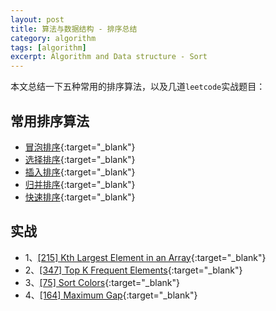 ```yaml
---
layout: post
title: 算法与数据结构 - 排序总结
category: algorithm
tags: [algorithm]
excerpt: Algorithm and Data structure - Sort
---
```



本文总结一下五种常用的排序算法，以及几道`leetcode`实战题目：  


## 常用排序算法  

- [冒泡排序](http://yaoyichen.cn/algorithm/2020/05/16/sort-bubble.html){:target="_blank"}  
- [选择排序](http://yaoyichen.cn/algorithm/2020/05/16/sort-selection.html){:target="_blank"}  
- [插入排序](http://yaoyichen.cn/algorithm/2020/05/16/sort-insertion.html){:target="_blank"}  
- [归并排序](http://yaoyichen.cn/algorithm/2020/05/16/sort-merge.html){:target="_blank"}  
- [快速排序](http://yaoyichen.cn/algorithm/2020/05/16/sort-quick.html){:target="_blank"}  

## 实战  

- 1、[[215] Kth Largest Element in an Array](http://yaoyichen.cn/algorithm/2020/05/17/leetcode-215.html){:target="_blank"}  
- 2、[[347] Top K Frequent Elements](http://yaoyichen.cn/algorithm/2020/05/17/leetcode-347.html){:target="_blank"}  
- 3、[[75] Sort Colors](http://yaoyichen.cn/algorithm/2020/04/27/leetcode-75.html){:target="_blank"}  
- 4、[[164] Maximum Gap](http://yaoyichen.cn/algorithm/2020/07/03/leetcode-164.html){:target="_blank"}  


